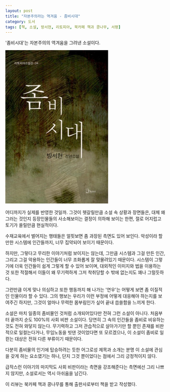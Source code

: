 ```yaml
---
layout: post
title: "자본주의라는 역겨움 - 좀비시대"
category: 도서
tags: [책, 소설, 방서현, 리토피아, 북카페 책과 콩나무, 서평]
---
```


'좀비시대'는
자본주의의 역겨움을 그려낸 소설이다.

![표지](/images/zombie-age-book-h480.jpg)

어디까지가 실제를 반영한 것일까.
그것이 헷갈릴만큼 소설 속 상황과 장면들은,
대체 왜 그러는 것인지 등장인물들의 사소해보이는 결정이 의하해 보이는 한편,
절로 어지럽고 토기가 쏠릴만큼 현실적이다.

수재교육에서 벌어지는 행태들은 얼핏보면 좀 과장된 측면도 있어 보인다.
악성이라 할만한 시스템에 인간들까지, 너무 집약되어 보이기 때문이다.

하지만, 그렇다고 무리한 이야기처럼 보이지는 않는데,
그만큼 시스템과 그걸 만든 인간, 그리고 그걸 악용하는 인간들이 너무 조화롭게 잘 맞물려있기 때문이다.
시스템이 그렇기에 더욱 인간들이 쉽게 그렇게 할 수 있어 보이며,
대외적인 이미지와 법을 이용하는 것 또한 적절해서
이들이 왜 무기력하게 그저 착취당할 수 밖에 없는지도 꽤나 그럴듯하다.

그런만큼 이게 맞나 의심하고 또한 행동까지 해 나가는 '연우'는
어떻게 보면 좀 이질적인 인물이라 할 수 있다.
그의 행보는 우리가 이런 부정에 어떻게 대응해야 하는지를 보여주긴 하지만,
그것이 얼마나 무력한 몸부림인가 싶어 끝내 씁쓸함을 느끼게 한다.

소설은 마치 일종의 좀비물인 것처럼 소개되어있다만 전혀 그런 소설이 아니다.
처음부터 끝까지 순도 100%의 사회 비판 소설이다.
당연히 그 속의 인간들을 좀비로 비유하는 것도 전혀 와닿지 않는다.
무기력하고 그저 관습적으로 살아가기만 할 뿐인 존재를 비판적으로 일컬는다거나,
무임노동을 빗댄 것이었다면 또 모르겠으나,
이 소설이 좀비로 일컫는 대상은 전혀 다른 부류이기 때문이다.

다분히 좀비물의 인기에 탑승하려는 듯한 어그로성 제목과 소개는
분명 이 소설에 관심을 갖게 하는 요소였기는 하나,
단지 그것 뿐이었다는 점에서 그리 긍정적이지 않다.

급작스런 이야기의 마지막도 사회 비판이라는 측면을 강조해준다는 측면에선 그리 나쁘지 않지만,
소설로서는 역시 아쉬움을 남긴다.



<div class="im im-info">
이 리뷰는 북카페 책과 콩나무를 통해 출판사로부터 책을 받고 작성했다.
</div>
